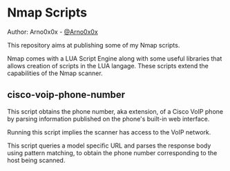 Nmap Scripts
============

Author: Arno0x0x - [@Arno0x0x](http://twitter.com/Arno0x0x)

This repository aims at publishing some of my Nmap scripts.

Nmap comes with a LUA Script Engine along with some useful libraries that allows creation of scripts in the LUA langage. These scripts extend the capabilities of the Nmap scanner.

cisco-voip-phone-number
----------------
This script obtains the phone number, aka extension, of a Cisco VoIP phone by parsing information published on the phone's built-in web interface.

Running this script implies the scanner has access to the VoIP network.

This script queries a model specific URL and parses the response body using pattern matching, to obtain the phone number corresponding to the host being scanned.